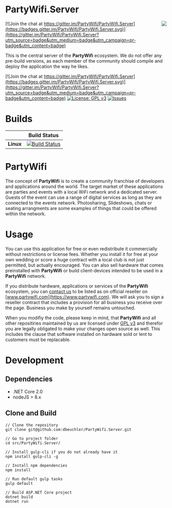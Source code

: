 PartyWifi.Server
=============

<img align="right" src="https://github.com/dbeuchler/PartyWifi.Server/raw/master/src/PartyWifi.Server/wwwroot/img/logo.png">

[![Join the chat at https://gitter.im/PartyWifi/PartyWifi.Server](https://badges.gitter.im/PartyWifi/PartyWifi.Server.svg)](https://gitter.im/PartyWifi/PartyWifi.Server?utm_source=badge&utm_medium=badge&utm_campaign=pr-badge&utm_content=badge)

This is the central server of the **PartyWifi** ecosystem. We do not offer any pre-build versions, as each member of the community should compile and deploy the application the way he likes.

[![Join the chat at https://gitter.im/PartyWifi/PartyWifi.Server](https://badges.gitter.im/PartyWifi/PartyWifi.Server.svg)](https://gitter.im/PartyWifi/PartyWifi.Server?utm_source=badge&utm_medium=badge&utm_campaign=pr-badge&utm_content=badge)
[![License: GPL v3](https://img.shields.io/badge/License-GPL%20v3-blue.svg)](http://www.gnu.org/licenses/gpl-3.0)
[![Issues](https://img.shields.io/github/issues/PartyWifi/PartyWifi.Server.svg)](https://github.com/PartyWifi/PartyWifi.Server/issues)

# Builds

|             |Build Status|
|-------------|:----------:|
|**Linux**|[![Build Status](https://travis-ci.org/PartyWifi/PartyWifi.Server.svg?branch=dev)](https://travis-ci.org/PartyWifi/PartyWifi.Server)|

# PartyWifi
The concept of **PartyWifi** is to create a community franchise of developers and applications around the world. The target market of these applications are parties and events with a local WiFi network and a dedicated server. Guests of the event can use a range of digital services as long as they are connected to the events network. Photosharing, Slideshows, chats or seating arrangments are some examples of things that could be offered within the network.

# Usage
You can use this application for free or even redistribute it commercially without restrictions or license fees. Whether you install it for free at your own wedding or score a huge contract with a local club is not just permitted, but actually encouraged. You can also sell hardware that comes preinstalled with **PartyWifi** or build client-devices intended to be used in a **PartyWifi** network.

If you distribute hardware, applications or services of the **PartyWifi** ecosystem, you can [contact us](mailto:reseller@partywifi.com) to be listed as on official reseller on [www.partywifi.com](https://www.partywifi.com). We will ask you to sign a reseller contract that includes a provision for all business you receive over the page. Business you make by yourself remains untouched.

When you modifiy the code, please keep in mind, that **PartyWifi** and all other repositiries maintained by us are licensed under [GPL v3](blob/master/LICENSE) and therefor you are legally obligated to make your changes open source as well. This includes the clause that software installed on hardware sold or lent to customers must be replacable. 

# Development

## Dependencies
- .NET Core 2.0
- nodeJS > 8.x

## Clone and Build

````
// Clone the repository
git clone git@github.com:dbeuchler/PartyWifi.Server.git

// Go to project folder
cd src/PartyWifi.Server/

// Install gulp-cli if you do not already have it
npm install gulp-cli -g

// Install npm dependencies
npm install

// Run default gulp tasks
gulp default

// Build ASP.NET Core project
dotnet build
dotnet run
````